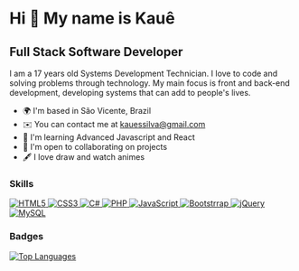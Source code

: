 Hi 👋 My name is Kauê
==========================

Full Stack Software Developer
-----------------------------

I am a 17 years old Systems Development Technician. I love to code and solving problems through technology. My main focus is front and back-end development, developing systems that can add to people's lives.

* 🌍  I'm based in São Vicente, Brazil
* ✉️  You can contact me at [kauessilva@gmail.com](mailto:kauessilva00@gmail.com)
* 🧠  I'm learning Advanced Javascript and React
* 🤝  I'm open to collaborating on projects
* 🖋️  I love draw and watch animes

### Skills

<div align="left">
    <a href="https://developer.mozilla.org/en-US/docs/Glossary/HTML5" target="_blank">
        <img alt="HTML5" src="https://img.shields.io/badge/HTML5-E34F26?style=for-the-badge&logo=html5&logoColor=white" />
    </a>
    <a href="https://developer.mozilla.org/en-US/docs/Web/CSS" target="_blank">
        <img alt="CSS3" src="https://img.shields.io/badge/CSS3-1572B6?style=for-the-badge&logo=css3&logoColor=white" />
    </a>
    <a href="https://learn.microsoft.com/en-us/dotnet/csharp/" target="_blank">
        <img alt="C#" src="https://img.shields.io/badge/C%23-239120?style=for-the-badge&logo=c-sharp&logoColor=white" />
    </a>
    <a href="https://www.php.net/docs.php" target="_blank">
        <img alt="PHP" src="https://img.shields.io/badge/PHP-777BB4?style=for-the-badge&logo=php&logoColor=white" />
    </a>
    <a href="https://developer.mozilla.org/en-US/docs/Web/JavaScript" target="_blank">
        <img alt="JavaScript" src="https://img.shields.io/badge/JavaScript-F7DF1E?style=for-the-badge&logo=javascript&logoColor=black" />
    </a>
    <a href="https://getbootstrap.com/docs/5.2/getting-started/introduction/" target="_blank">
        <img alt="Bootstrrap" src="https://img.shields.io/badge/Bootstrap-563D7C?style=for-the-badge&logo=bootstrap&logoColor=white" />
    </a>
    <a href="https://api.jquery.com" target="_blank">
        <img alt="jQuery" src="https://img.shields.io/badge/jQuery-0769AD?style=for-the-badge&logo=jquery&logoColor=white" />
    </a>
    <a href="https://dev.mysql.com/doc/" target="_blank">
        <img alt="MySQL" src="https://img.shields.io/badge/MySQL-00000F?style=for-the-badge&logo=mysql&logoColor=white" />
    </a>
</div>

### Badges

<a href="https://github.com/peguimasid" align="left"><img src="https://github-readme-stats-peguimasid.vercel.app/api/top-langs/?username=peguimasid&layout=compact&title_color=3382ed&text_color=ffffff&icon_color=3382ed&bg_color=171717&hide_border=true&locale=en&custom_title=Top%20%Languages" alt="Top Languages" /></a>
